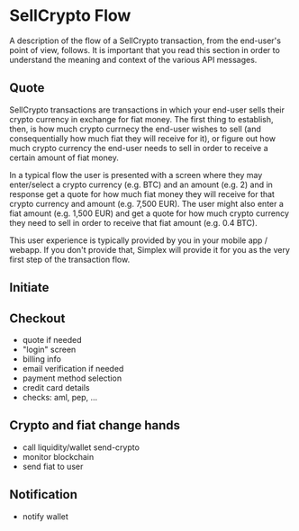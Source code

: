 # SellCrypto Flow #

A description of the flow of a SellCrypto transaction, from the end-user's point of view, follows. It is important that you read this section in order to understand the meaning and context of the various API messages.

## Quote ##

SellCrypto transactions are transactions in which your end-user sells their crypto currency in exchange for fiat money. The first thing to establish, then, is how much crypto currnecy the end-user wishes to sell (and consequentially how much fiat they will receive for it), or figure out how much crypto currency the end-user needs to sell in order to receive a certain amount of fiat money.

In a typical flow the user is presented with a screen where they may enter/select a crypto currency (e.g. BTC) and an amount (e.g. 2) and in response get a quote for how much fiat money they will receive for that crypto currency and amount (e.g. 7,500 EUR). The user might also enter a fiat amount (e.g. 1,500 EUR) and get a quote for how much crypto currency they need to sell in order to receive that fiat amount (e.g. 0.4 BTC).

This user experience is typically provided by you in your mobile app / webapp. If you don't provide that, Simplex will provide it for you as the very first step of the transaction flow.

## Initiate ##

## Checkout ##

* quote if needed
* "login" screen
* billing info
* email verification if needed
* payment method selection
* credit card details
* checks: aml, pep, ...

## Crypto and fiat change hands ##

* call liquidity/wallet send-crypto
* monitor blockchain
* send fiat to user

## Notification ##

* notify wallet

